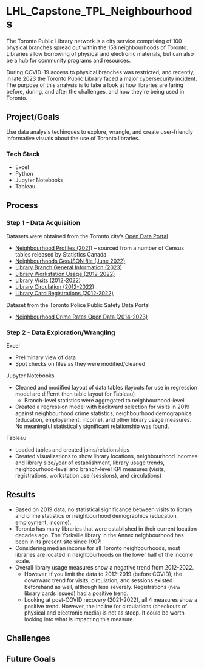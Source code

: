 # LHL_Capstone_TPL_Neighbourhoods

The Toronto Public Library network is a city service comprising of 100 physical branches spread out within the 158 neighbourhoods of Toronto. Libraries allow borrowing of physical and electronic materials, but can also be a hub for community programs and resources.

During COVID-19 access to physical branches was restricted, and recently, in late 2023 the Toronto Public Library faced a major cybersecurity incident. The purpose of this analysis is to take a look at how libraries are faring before, during, and after the challenges, and how they're being used in Toronto.


## Project/Goals
Use data analysis techinques to explore, wrangle, and create user-friendly informative visuals about the use of Toronto libraries. 

### Tech Stack
* Excel
* Python
* Jupyter Notebooks
* Tableau

## Process
### Step 1 - Data Acquisition

Datasets were obtained from the Toronto city’s [Open Data Portal](https://open.toronto.ca/catalogue/)
* [Neighbourhood Profiles (2021)](https://open.toronto.ca/dataset/neighbourhood-profiles/) – sourced from a number of Census tables released by Statistics Canada 
* [Neighbourhoods GeoJSON file (June 2022)](https://open.toronto.ca/dataset/neighbourhoods/)
* [Library Branch General Information (2023)](https://open.toronto.ca/dataset/library-branch-general-information/)
* [Library Workstation Usage (2012-2022)](https://open.toronto.ca/dataset/library-workstation-usage/) 
* [Library Visits (2012-2022)](https://open.toronto.ca/dataset/library-visits/) 
* [Library Circulation (2012-2022)](https://open.toronto.ca/dataset/library-circulation/) 
* [Library Card Registrations (2012-2022)](https://open.toronto.ca/dataset/library-card-registrations/) 

Dataset from the Toronto Police Public Safety Data Portal
* [Neighbourhood Crime Rates Open Data (2014-2023)](https://data.torontopolice.on.ca/datasets/ea0cfecdb1de416884e6b0bf08a9e195_0/explore)

### Step 2 - Data Exploration/Wrangling
Excel
* Preliminary view of data
* Spot checks on files as they were modified/cleaned

Jupyter Notebooks
* Cleaned and modified layout of data tables (layouts for use in regression model are differnt then table layout for Tableau)
    * Branch-level statistics were aggregated to neighbourhood-level 
* Created a regression model with backward selection for visits in 2019 against neighbourhood crime statistics, neighbourhood demographics (education, employement, income), and other library usage measures. No meaningful statistically significant relationship was found.

Tableau
* Loaded tables and created joins/relationships
* Created visualizations to show library locations, neighbourhood incomes and library size/year of establishment, library usage trends, neighbourhood-level and branch-level KPI measures (visits, registrations, workstation use (sessions), and circulations)

## Results
* Based on 2019 data, no statistical significance between visits to library and crime statistics or neighbourhood demographics (education, employment, income).
* Toronto has many libraries that were established in their current location decades ago. The Yorkville library in the Annex neighbourhood has been in its present site since 1907!
* Considering median income for all Toronto neighbourhoods, most libraries are located in neighbourhoods on the lower half of the income scale.
* Overall library usage measures show a negative trend from 2012-2022. 
    * However, if you limit the data to 2012-2019 (before COVID), the downward trend for visits, circulation, and sessions existed beforehand as well, although less severely. Registrations (new library cards issued) had a positive trend.
    * Looking at post-COVID recovery (2021-2022), all 4 measures show a positive trend. However, the incline for circulations (checkouts of physical and electronic media) is not as steep. It could be worth looking into what is impacting this measure.

## Challenges 


## Future Goals

